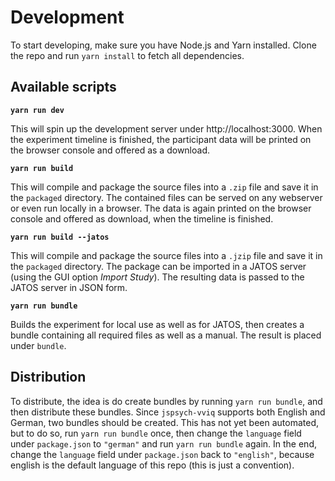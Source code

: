 # Development

To start developing, make sure you have Node.js and Yarn installed. Clone the repo and run `yarn install` to fetch all dependencies.

## Available scripts

**`yarn run dev`**

This will spin up the development server under http://localhost:3000. When the experiment timeline is finished, the participant data will be printed on the browser console and offered as a download.

**`yarn run build`**

This will compile and package the source files into a `.zip` file and save it in the `packaged` directory. The contained files can be served on any webserver or even run locally in a browser. The data is again printed on the browser console and offered as download, when the timeline is finished.

**`yarn run build --jatos`**

This will compile and package the source files into a `.jzip` file and save it in the `packaged` directory. The package can be imported in a JATOS server (using the GUI option _Import Study_). The resulting data is passed to the JATOS server in JSON form.

**`yarn run bundle`**

Builds the experiment for local use as well as for JATOS, then creates a bundle containing all required files as well as a manual. The result is placed under `bundle`.

## Distribution

To distribute, the idea is do create bundles by running `yarn run bundle`, and then distribute these bundles. Since `jspsych-vviq` supports both English and German, two bundles should be created. This has not yet been automated, but to do so, run `yarn run bundle` once, then change the `language` field under `package.json` to `"german"` and run `yarn run bundle` again. In the end, change the `language` field under `package.json` back to `"english"`, because english is the default language of this repo (this is just a convention).
